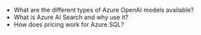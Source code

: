 - What are the different types of Azure OpenAI models available? 
- What is Azure AI Search and why use it? 
- How does pricing work for Azure SQL?
